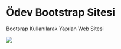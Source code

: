 <h1>Ödev Bootstrap Sitesi</h1>

<p>Bootsrap Kullanılarak Yapılan Web Sitesi</p>

<img src="./BS.gif">